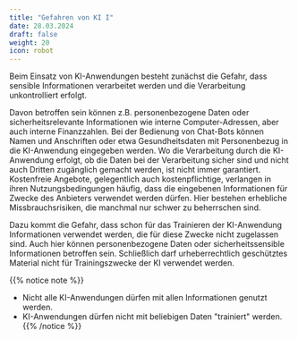 ```yaml
---
title: "Gefahren von KI I"
date: 28.03.2024
draft: false
weight: 20
icon: robot
---
```

Beim Einsatz von KI-Anwendungen besteht zunächst die Gefahr, dass sensible Informationen verarbeitet werden und die Verarbeitung unkontrolliert erfolgt.

Davon betroffen sein können z.B. personenbezogene Daten oder sicherheitsrelevante Informationen wie interne Computer-Adressen, aber auch interne Finanzzahlen. Bei der Bedienung von Chat-Bots können Namen und Anschriften oder etwa Gesundheitsdaten mit Personenbezug in die KI-Anwendung eingegeben werden. Wo die Verarbeitung durch die KI-Anwendung erfolgt, ob die Daten bei der Verarbeitung sicher sind und nicht auch Dritten zugänglich gemacht werden, ist nicht immer garantiert. Kostenfreie Angebote, gelegentlich auch kostenpflichtige, verlangen in ihren Nutzungsbedingungen häufig, dass die eingebenen Informationen für Zwecke des Anbieters verwendet werden dürfen. Hier bestehen erhebliche Missbrauchsrisiken, die manchmal nur schwer zu beherrschen sind.

Dazu kommt die Gefahr, dass schon für das Trainieren der KI-Anwendung Informationen verwendet werden, die für diese Zwecke nicht zugelassen sind. Auch hier können personenbezogene Daten oder sicherheitssensible Informationen betroffen sein. Schließlich darf urheberrechtlich geschütztes Material nicht für Trainingszwecke der KI verwendet werden.

{{% notice note %}}
- Nicht alle KI-Anwendungen dürfen mit allen Informationen genutzt werden.
- KI-Anwendungen dürfen nicht mit beliebigen Daten "trainiert" werden.
{{% /notice %}}
